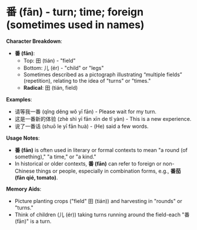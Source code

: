 # **番 (fān) - turn; time; foreign (sometimes used in names)**

**Character Breakdown**:  
- **番 (fān)**:
  - Top: 田 (tián) - "field"
  - Bottom: ⼉ (ér) - "child" or "legs"
  - Sometimes described as a pictograph illustrating “multiple fields” (repetition), relating to the idea of "turns" or "times."
  - **Radical**: 田 (tián, field)

**Examples**:  
- 请等我一番 (qǐng děng wǒ yī fān) - Please wait for my turn.  
- 这是一番新的体验 (zhè shì yī fān xīn de tǐ yàn) - This is a new experience.  
- 说了一番话 (shuō le yī fān huà) - (He) said a few words.

**Usage Notes**:  
- **番 (fān)** is often used in literary or formal contexts to mean "a round (of something)," "a time," or "a kind."  
- In historical or older contexts, **番 (fān)** can refer to foreign or non-Chinese things or people, especially in combination forms, e.g., **番茄 (fān qié, tomato)**.

**Memory Aids**:  
- Picture planting crops ("field" 田 (tián)) and harvesting in "rounds" or "turns."  
- Think of children (⼉ (ér)) taking turns running around the field-each "番 (fān)" is a turn.